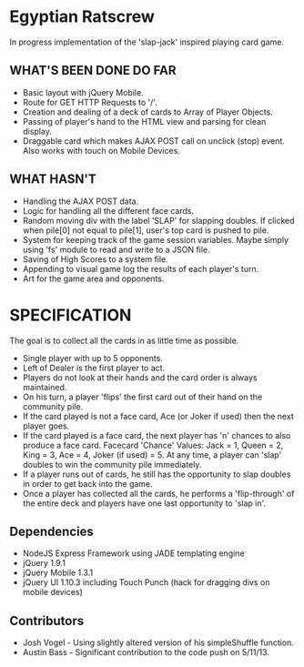 Egyptian Ratscrew
=================

In progress implementation of the 'slap-jack' inspired playing card game.


WHAT'S BEEN DONE DO FAR
-----------------------

* Basic layout with jQuery Mobile.
* Route for GET HTTP Requests to '/'.
* Creation and dealing of a deck of cards to Array of Player Objects.
* Passing of player's hand to the HTML view and parsing for clean display.
* Draggable card which makes AJAX POST call on unclick (stop) event.
  Also works with touch on Mobile Devices.

WHAT HASN'T
-----------

* Handling the AJAX POST data.
* Logic for handling all the different face cards.
* Random moving div with the label 'SLAP' for slapping doubles.
  If clicked when pile[0] not equal to pile[1], user's top card is pushed to pile.
* System for keeping track of the game session variables.
  Maybe simply using 'fs' module to read and write to a JSON file.
* Saving of High Scores to a system file.
* Appending to visual game log the results of each player's turn.
* Art for the game area and opponents.

SPECIFICATION
=============

The goal is to collect all the cards in as little time as possible.

* Single player with up to 5 opponents.
* Left of Dealer is the first player to act.
* Players do not look at their hands and the card order is always maintained.
* On his turn, a player 'flips' the first card out of their hand on the community pile.
* If the card played is not a face card, Ace (or Joker if used) then the next player goes.
* If the card played is a face card, the next player has 'n' chances to also produce a face card.
  Facecard 'Chance' Values: Jack = 1, Queen = 2, King = 3, Ace = 4, Joker (if used) = 5.
  At any time, a player can 'slap' doubles to win the community pile immediately.
* If a player runs out of cards, he still has the opportunity to slap doubles in order to get back into the game.
* Once a player has collected all the cards, he performs a 'flip-through' of the entire deck and players have one last opportunity to 'slap in'.

Dependencies
-------------------
* NodeJS Express Framework
  using JADE templating engine
* jQuery 1.9.1
* jQuery Mobile 1.3.1
* jQuery UI 1.10.3
  including Touch Punch (hack for dragging divs on mobile devices)

Contributors
------------

* Josh Vogel - Using slightly altered version of his simpleShuffle function.
* Austin Bass - Significant contribution to the code push on 5/11/13.